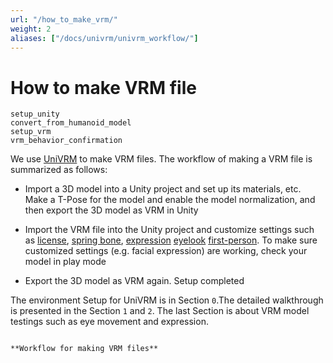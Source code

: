 ```yaml
---
url: "/how_to_make_vrm/"
weight: 2
aliases: ["/docs/univrm/univrm_workflow/"]
---
```


# How to make VRM file

```{toctree}
setup_unity
convert_from_humanoid_model
setup_vrm
vrm_behavior_confirmation
```

We use [UniVRM](https://github.com/vrm-c/UniVRM) to make VRM files. The workflow of making a VRM file is summarized as follows:

* Import a 3D model into a Unity project and set up its materials, etc. Make a T-Pose for the model and enable the model normalization, and then export the 3D model as VRM in Unity

* Import the VRM file into the Unity project and customize settings such as [license](/univrm/meta/index), [spring bone](/univrm/springbone/index), [expression](/univrm/blendshape/index) [eyelook](/univrm/lookat/index) [first-person](/univrm/firstperson/index). To make sure customized settings (e.g. facial expression) are working, check your model in play mode

* Export the 3D model as VRM again. Setup completed

The environment Setup for UniVRM is in Section `0`.The detailed walkthrough is presented in the Section `1` and `2`. The last Section is about VRM model testings such as eye movement and expression.

```{figure} /_static/images/vrm/VRM_changeVRM_jp.png

**Workflow for making VRM files**
```

